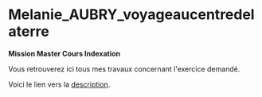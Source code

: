 # Melanie_AUBRY_voyageaucentredelaterre
__Mission Master Cours Indexation__

Vous retrouverez ici tous mes travaux concernant l'exercice demandé.

Voici le lien vers la [description]().

